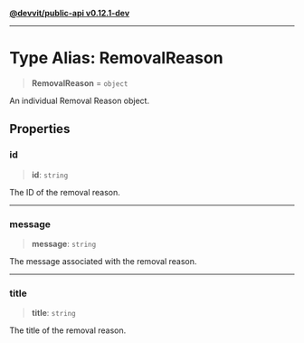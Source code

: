 [**@devvit/public-api v0.12.1-dev**](../../README.md)

---

# Type Alias: RemovalReason

> **RemovalReason** = `object`

An individual Removal Reason object.

## Properties

<a id="id"></a>

### id

> **id**: `string`

The ID of the removal reason.

---

<a id="message"></a>

### message

> **message**: `string`

The message associated with the removal reason.

---

<a id="title"></a>

### title

> **title**: `string`

The title of the removal reason.
